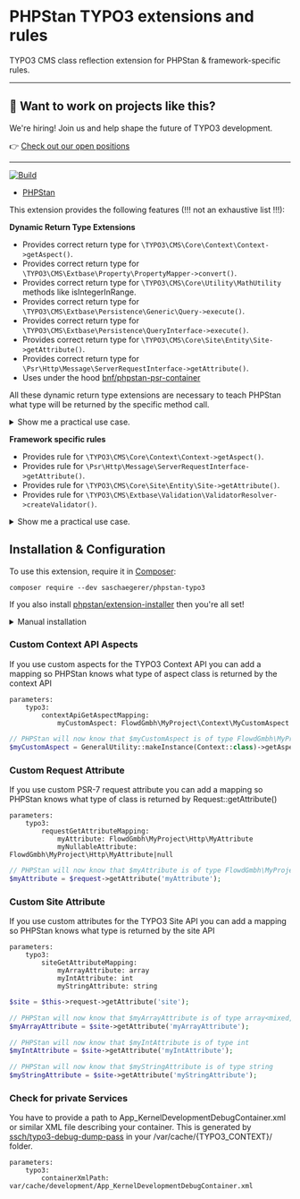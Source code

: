 # PHPStan TYPO3 extensions and rules

TYPO3 CMS class reflection extension for PHPStan &amp; framework-specific rules.

---

## 🚀 Want to work on projects like this?

We're hiring! Join us and help shape the future of TYPO3 development.

👉 [Check out our open positions](https://www.flowd.de/jobs.html)

---

[![Build](https://github.com/sascha-egerer/phpstan-typo3/workflows/Tests/badge.svg)](https://github.com/sascha-egerer/phpstan-typo3/actions)

* [PHPStan](https://phpstan.org/)

This extension provides the following features (!!! not an exhaustive list !!!):

**Dynamic Return Type Extensions**
* Provides correct return type for `\TYPO3\CMS\Core\Context\Context->getAspect()`.
* Provides correct return type for `\TYPO3\CMS\Extbase\Property\PropertyMapper->convert()`.
* Provides correct return type for `\TYPO3\CMS\Core\Utility\MathUtility` methods like isIntegerInRange.
* Provides correct return type for `\TYPO3\CMS\Extbase\Persistence\Generic\Query->execute()`.
* Provides correct return type for `\TYPO3\CMS\Extbase\Persistence\QueryInterface->execute()`.
* Provides correct return type for `\TYPO3\CMS\Core\Site\Entity\Site->getAttribute()`.
* Provides correct return type for `\Psr\Http\Message\ServerRequestInterface->getAttribute()`.
* Uses under the hood [bnf/phpstan-psr-container](https://github.com/bnf/phpstan-psr-container)

All these dynamic return type extensions are necessary to teach PHPStan what type will be returned by the specific method call.

<details>
<summary>Show me a practical use case.</summary>
For example PHPStan cannot know innately what type will be returned if you call `\TYPO3\CMS\Core\Utility\MathUtility->forceIntegerInRange(1000, 1, 10)`.
It will be an int<10>. With the help of this library PHPStan also knows what´s going up.

Imagine the following situation in your code:

```php

use TYPO3\CMS\Core\Utility\MathUtility;

$integer = MathUtility::forceIntegerInRange(100, 1, 10);

if($integer > 10) {
    throw new \UnexpectedValueException('The integer is too big')
}
```

PHPStan will tell you that the if condition is superfluous, because the variable $integer will never be higher than 10. Right?
</details>

**Framework specific rules**
* Provides rule for `\TYPO3\CMS\Core\Context\Context->getAspect()`.
* Provides rule for `\Psr\Http\Message\ServerRequestInterface->getAttribute()`.
* Provides rule for `\TYPO3\CMS\Core\Site\Entity\Site->getAttribute()`.
* Provides rule for `\TYPO3\CMS\Extbase\Validation\ValidatorResolver->createValidator()`.

<details>
<summary>Show me a practical use case.</summary>

For example PHPStan cannot know innately that calling `ValidatorResolver->createValidator(RegularExpressionValidator::class)` is invalid, because we miss to pass the required option `regularExpression`.
With the help of this library PHPStan now complaints that we have missed to pass the required option.
So go ahead and find bugs in your code without running it.

</details>


## Installation & Configuration

To use this extension, require it in [Composer](https://getcomposer.org/):

```Shell
composer require --dev saschaegerer/phpstan-typo3
```

If you also install [phpstan/extension-installer](https://github.com/phpstan/extension-installer) then you're all set!

<details>
  <summary>Manual installation</summary>

If you don't want to use `phpstan/extension-installer`, put this into your phpstan.neon config:

```NEON
includes:
    - vendor/saschaegerer/phpstan-typo3/extension.neon
```

</details>

### Custom Context API Aspects

If you use custom aspects for the TYPO3 Context API you can add a mapping so PHPStan knows
what type of aspect class is returned by the context API

```NEON
parameters:
    typo3:
        contextApiGetAspectMapping:
            myCustomAspect: FlowdGmbh\MyProject\Context\MyCustomAspect
```

```PHP
// PHPStan will now know that $myCustomAspect is of type FlowdGmbh\MyProject\Context\MyCustomAspect
$myCustomAspect = GeneralUtility::makeInstance(Context::class)->getAspect('myCustomAspect');
```

### Custom Request Attribute

If you use custom PSR-7 request attribute you can add a mapping so PHPStan knows
what type of class is returned by Request::getAttribute()

```NEON
parameters:
    typo3:
        requestGetAttributeMapping:
            myAttribute: FlowdGmbh\MyProject\Http\MyAttribute
            myNullableAttribute: FlowdGmbh\MyProject\Http\MyAttribute|null
```

```PHP
// PHPStan will now know that $myAttribute is of type FlowdGmbh\MyProject\Http\MyAttribute
$myAttribute = $request->getAttribute('myAttribute');
```

### Custom Site Attribute

If you use custom attributes for the TYPO3 Site API you can add a mapping so PHPStan knows
what type is returned by the site API

```NEON
parameters:
    typo3:
        siteGetAttributeMapping:
            myArrayAttribute: array
            myIntAttribute: int
            myStringAttribute: string
```

```PHP
$site = $this->request->getAttribute('site');

// PHPStan will now know that $myArrayAttribute is of type array<mixed, mixed>
$myArrayAttribute = $site->getAttribute('myArrayAttribute');

// PHPStan will now know that $myIntAttribute is of type int
$myIntAttribute = $site->getAttribute('myIntAttribute');

// PHPStan will now know that $myStringAttribute is of type string
$myStringAttribute = $site->getAttribute('myStringAttribute');
```

### Check for private Services
You have to provide a path to App_KernelDevelopmentDebugContainer.xml or similar XML file describing your container.
This is generated by [ssch/typo3-debug-dump-pass](https://github.com/sabbelasichon/typo3-debug-dump-pass) in your /var/cache/{TYPO3_CONTEXT}/ folder.

```NEON
parameters:
    typo3:
        containerXmlPath: var/cache/development/App_KernelDevelopmentDebugContainer.xml
```

